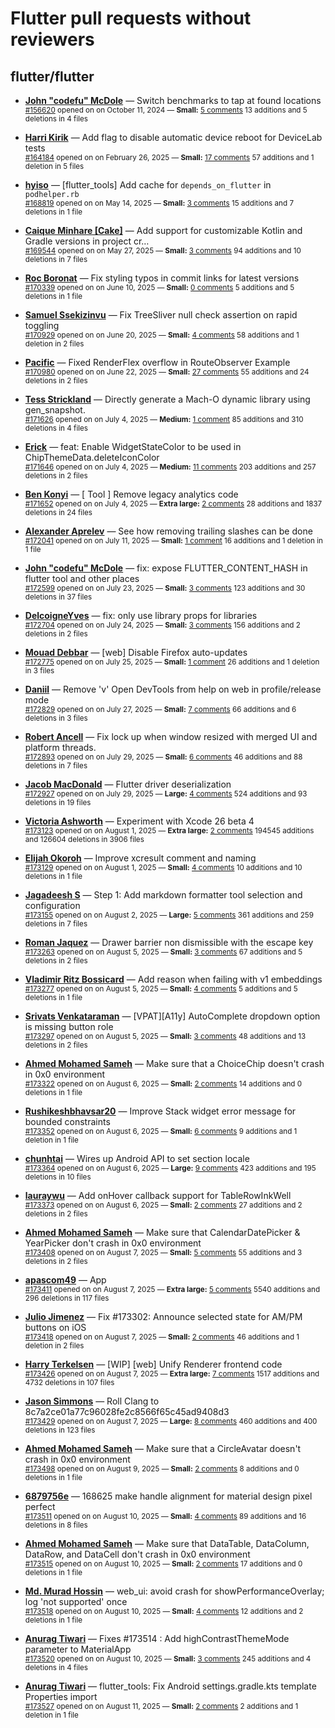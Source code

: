 # Flutter pull requests without reviewers

## flutter/flutter

* **[John "codefu" McDole](https://github.com/jtmcdole)** &mdash; Switch benchmarks to tap at found locations<br />
  <sub>[#156620](https://github.com/flutter/flutter/pull/156620) opened on on October 11, 2024 &mdash; **Small:** [5 comments](https://github.com/flutter/flutter/pull/156620) 13 additions and 5 deletions in 4 files</sub><br />

* **[Harri Kirik](https://github.com/harri35)** &mdash; Add flag to disable automatic device reboot for DeviceLab tests<br />
  <sub>[#164184](https://github.com/flutter/flutter/pull/164184) opened on on February 26, 2025 &mdash; **Small:** [17 comments](https://github.com/flutter/flutter/pull/164184) 57 additions and 1 deletion in 5 files</sub><br />

* **[hyiso](https://github.com/hyiso)** &mdash; [flutter_tools] Add cache for `depends_on_flutter` in `podhelper.rb`<br />
  <sub>[#168819](https://github.com/flutter/flutter/pull/168819) opened on on May 14, 2025 &mdash; **Small:** [3 comments](https://github.com/flutter/flutter/pull/168819) 15 additions and 7 deletions in 1 file</sub><br />

* **[Caique Minhare [Cake]](https://github.com/ca-ke)** &mdash; Add support for customizable Kotlin and Gradle versions in project cr…<br />
  <sub>[#169544](https://github.com/flutter/flutter/pull/169544) opened on on May 27, 2025 &mdash; **Small:** [3 comments](https://github.com/flutter/flutter/pull/169544) 94 additions and 10 deletions in 7 files</sub><br />

* **[Roc Boronat](https://github.com/rocboronat)** &mdash; Fix styling typos in commit links for latest versions<br />
  <sub>[#170339](https://github.com/flutter/flutter/pull/170339) opened on on June 10, 2025 &mdash; **Small:** [0 comments](https://github.com/flutter/flutter/pull/170339) 5 additions and 5 deletions in 1 file</sub><br />

* **[Samuel Ssekizinvu](https://github.com/samuelkchris)** &mdash; Fix TreeSliver null check assertion on rapid toggling<br />
  <sub>[#170929](https://github.com/flutter/flutter/pull/170929) opened on on June 20, 2025 &mdash; **Small:** [4 comments](https://github.com/flutter/flutter/pull/170929) 58 additions and 1 deletion in 2 files</sub><br />

* **[Pacific](https://github.com/prash4931)** &mdash; Fixed RenderFlex overflow in RouteObserver Example<br />
  <sub>[#170980](https://github.com/flutter/flutter/pull/170980) opened on on June 22, 2025 &mdash; **Small:** [27 comments](https://github.com/flutter/flutter/pull/170980) 55 additions and 24 deletions in 2 files</sub><br />

* **[Tess Strickland](https://github.com/sstrickl)** &mdash; Directly generate a Mach-O dynamic library using gen_snapshot.<br />
  <sub>[#171626](https://github.com/flutter/flutter/pull/171626) opened on on July 4, 2025 &mdash; **Medium:** [1 comment](https://github.com/flutter/flutter/pull/171626) 85 additions and 310 deletions in 4 files</sub><br />

* **[Erick](https://github.com/erickzanardo)** &mdash; feat: Enable WidgetStateColor to be used in ChipThemeData.deleteIconColor<br />
  <sub>[#171646](https://github.com/flutter/flutter/pull/171646) opened on on July 4, 2025 &mdash; **Medium:** [11 comments](https://github.com/flutter/flutter/pull/171646) 203 additions and 257 deletions in 2 files</sub><br />

* **[Ben Konyi](https://github.com/bkonyi)** &mdash; [ Tool ] Remove legacy analytics code<br />
  <sub>[#171652](https://github.com/flutter/flutter/pull/171652) opened on on July 4, 2025 &mdash; **Extra large:** [2 comments](https://github.com/flutter/flutter/pull/171652) 28 additions and 1837 deletions in 24 files</sub><br />

* **[Alexander Aprelev](https://github.com/aam)** &mdash; See how removing trailing slashes can be done<br />
  <sub>[#172041](https://github.com/flutter/flutter/pull/172041) opened on on July 11, 2025 &mdash; **Small:** [1 comment](https://github.com/flutter/flutter/pull/172041) 16 additions and 1 deletion in 1 file</sub><br />

* **[John "codefu" McDole](https://github.com/jtmcdole)** &mdash; fix: expose FLUTTER_CONTENT_HASH in flutter tool and other places<br />
  <sub>[#172599](https://github.com/flutter/flutter/pull/172599) opened on on July 23, 2025 &mdash; **Small:** [3 comments](https://github.com/flutter/flutter/pull/172599) 123 additions and 30 deletions in 37 files</sub><br />

* **[DelcoigneYves](https://github.com/DelcoigneYves)** &mdash; fix: only use library props for libraries<br />
  <sub>[#172704](https://github.com/flutter/flutter/pull/172704) opened on on July 24, 2025 &mdash; **Small:** [3 comments](https://github.com/flutter/flutter/pull/172704) 156 additions and 2 deletions in 2 files</sub><br />

* **[Mouad Debbar](https://github.com/mdebbar)** &mdash; [web] Disable Firefox auto-updates<br />
  <sub>[#172775](https://github.com/flutter/flutter/pull/172775) opened on on July 25, 2025 &mdash; **Small:** [1 comment](https://github.com/flutter/flutter/pull/172775) 26 additions and 1 deletion in 3 files</sub><br />

* **[Daniil](https://github.com/danwirele)** &mdash; Remove 'v' Open DevTools from help on web in profile/release mode<br />
  <sub>[#172829](https://github.com/flutter/flutter/pull/172829) opened on on July 27, 2025 &mdash; **Small:** [7 comments](https://github.com/flutter/flutter/pull/172829) 66 additions and 6 deletions in 3 files</sub><br />

* **[Robert Ancell](https://github.com/robert-ancell)** &mdash; Fix lock up when window resized with merged UI and platform threads.<br />
  <sub>[#172893](https://github.com/flutter/flutter/pull/172893) opened on on July 29, 2025 &mdash; **Small:** [6 comments](https://github.com/flutter/flutter/pull/172893) 46 additions and 88 deletions in 7 files</sub><br />

* **[Jacob MacDonald](https://github.com/jakemac53)** &mdash; Flutter driver deserialization<br />
  <sub>[#172927](https://github.com/flutter/flutter/pull/172927) opened on on July 29, 2025 &mdash; **Large:** [4 comments](https://github.com/flutter/flutter/pull/172927) 524 additions and 93 deletions in 19 files</sub><br />

* **[Victoria Ashworth](https://github.com/vashworth)** &mdash; Experiment with Xcode 26 beta 4<br />
  <sub>[#173123](https://github.com/flutter/flutter/pull/173123) opened on on August 1, 2025 &mdash; **Extra large:** [2 comments](https://github.com/flutter/flutter/pull/173123) 194545 additions and 126604 deletions in 3906 files</sub><br />

* **[Elijah Okoroh](https://github.com/okorohelijah)** &mdash; Improve xcresult comment and naming<br />
  <sub>[#173129](https://github.com/flutter/flutter/pull/173129) opened on on August 1, 2025 &mdash; **Small:** [4 comments](https://github.com/flutter/flutter/pull/173129) 10 additions and 10 deletions in 1 file</sub><br />

* **[Jagadeesh S](https://github.com/jagadeesh8682)** &mdash; Step 1: Add markdown formatter tool selection and configuration<br />
  <sub>[#173155](https://github.com/flutter/flutter/pull/173155) opened on on August 2, 2025 &mdash; **Large:** [5 comments](https://github.com/flutter/flutter/pull/173155) 361 additions and 259 deletions in 7 files</sub><br />

* **[Roman Jaquez](https://github.com/romanejaquez)** &mdash; Drawer barrier non dismissible with the escape key<br />
  <sub>[#173263](https://github.com/flutter/flutter/pull/173263) opened on on August 5, 2025 &mdash; **Small:** [3 comments](https://github.com/flutter/flutter/pull/173263) 67 additions and 5 deletions in 2 files</sub><br />

* **[Vladimir Ritz Bossicard](https://github.com/vbossica)** &mdash; Add reason when failing with v1 embeddings<br />
  <sub>[#173277](https://github.com/flutter/flutter/pull/173277) opened on on August 5, 2025 &mdash; **Small:** [4 comments](https://github.com/flutter/flutter/pull/173277) 5 additions and 5 deletions in 1 file</sub><br />

* **[Srivats Venkataraman](https://github.com/srivats22)** &mdash; [VPAT][A11y] AutoComplete dropdown option is missing button role<br />
  <sub>[#173297](https://github.com/flutter/flutter/pull/173297) opened on on August 5, 2025 &mdash; **Small:** [3 comments](https://github.com/flutter/flutter/pull/173297) 48 additions and 13 deletions in 2 files</sub><br />

* **[Ahmed Mohamed Sameh](https://github.com/ahmedsameha1)** &mdash; Make sure that a ChoiceChip doesn't crash in 0x0 environment<br />
  <sub>[#173322](https://github.com/flutter/flutter/pull/173322) opened on on August 6, 2025 &mdash; **Small:** [2 comments](https://github.com/flutter/flutter/pull/173322) 14 additions and 0 deletions in 1 file</sub><br />

* **[Rushikeshbhavsar20](https://github.com/Rushikeshbhavsar20)** &mdash; Improve Stack widget error message for bounded constraints<br />
  <sub>[#173352](https://github.com/flutter/flutter/pull/173352) opened on on August 6, 2025 &mdash; **Small:** [6 comments](https://github.com/flutter/flutter/pull/173352) 9 additions and 1 deletion in 1 file</sub><br />

* **[chunhtai](https://github.com/chunhtai)** &mdash; Wires up Android API to set section locale<br />
  <sub>[#173364](https://github.com/flutter/flutter/pull/173364) opened on on August 6, 2025 &mdash; **Large:** [9 comments](https://github.com/flutter/flutter/pull/173364) 423 additions and 195 deletions in 10 files</sub><br />

* **[lauraywu](https://github.com/lauraywu)** &mdash; Add onHover callback support for TableRowInkWell<br />
  <sub>[#173373](https://github.com/flutter/flutter/pull/173373) opened on on August 6, 2025 &mdash; **Small:** [2 comments](https://github.com/flutter/flutter/pull/173373) 27 additions and 2 deletions in 2 files</sub><br />

* **[Ahmed Mohamed Sameh](https://github.com/ahmedsameha1)** &mdash; Make sure that CalendarDatePicker & YearPicker don't crash in 0x0 environment<br />
  <sub>[#173408](https://github.com/flutter/flutter/pull/173408) opened on on August 7, 2025 &mdash; **Small:** [5 comments](https://github.com/flutter/flutter/pull/173408) 55 additions and 3 deletions in 2 files</sub><br />

* **[apascom49](https://github.com/apascom49)** &mdash; App<br />
  <sub>[#173411](https://github.com/flutter/flutter/pull/173411) opened on on August 7, 2025 &mdash; **Extra large:** [5 comments](https://github.com/flutter/flutter/pull/173411) 5540 additions and 296 deletions in 117 files</sub><br />

* **[Julio Jimenez](https://github.com/JulioJ11)** &mdash; Fix #173302: Announce selected state for AM/PM buttons on iOS<br />
  <sub>[#173418](https://github.com/flutter/flutter/pull/173418) opened on on August 7, 2025 &mdash; **Small:** [2 comments](https://github.com/flutter/flutter/pull/173418) 46 additions and 1 deletion in 2 files</sub><br />

* **[Harry Terkelsen](https://github.com/harryterkelsen)** &mdash; [WIP] [web] Unify Renderer frontend code<br />
  <sub>[#173426](https://github.com/flutter/flutter/pull/173426) opened on on August 7, 2025 &mdash; **Extra large:** [7 comments](https://github.com/flutter/flutter/pull/173426) 1517 additions and 4732 deletions in 107 files</sub><br />

* **[Jason Simmons](https://github.com/jason-simmons)** &mdash; Roll Clang to 8c7a2ce01a77c96028fe2c8566f65c45ad9408d3<br />
  <sub>[#173429](https://github.com/flutter/flutter/pull/173429) opened on on August 7, 2025 &mdash; **Large:** [8 comments](https://github.com/flutter/flutter/pull/173429) 460 additions and 400 deletions in 123 files</sub><br />

* **[Ahmed Mohamed Sameh](https://github.com/ahmedsameha1)** &mdash; Make sure that a CircleAvatar doesn't crash in 0x0 environment<br />
  <sub>[#173498](https://github.com/flutter/flutter/pull/173498) opened on on August 9, 2025 &mdash; **Small:** [2 comments](https://github.com/flutter/flutter/pull/173498) 8 additions and 0 deletions in 1 file</sub><br />

* **[6879756e](https://github.com/6879756e)** &mdash; 168625 make handle alignment for material design pixel perfect<br />
  <sub>[#173511](https://github.com/flutter/flutter/pull/173511) opened on on August 10, 2025 &mdash; **Small:** [4 comments](https://github.com/flutter/flutter/pull/173511) 89 additions and 16 deletions in 8 files</sub><br />

* **[Ahmed Mohamed Sameh](https://github.com/ahmedsameha1)** &mdash; Make sure that DataTable, DataColumn, DataRow, and DataCell don't crash in 0x0 environment<br />
  <sub>[#173515](https://github.com/flutter/flutter/pull/173515) opened on on August 10, 2025 &mdash; **Small:** [2 comments](https://github.com/flutter/flutter/pull/173515) 17 additions and 0 deletions in 1 file</sub><br />

* **[Md. Murad Hossin](https://github.com/muradhossin)** &mdash; web_ui: avoid crash for showPerformanceOverlay; log 'not supported' once<br />
  <sub>[#173518](https://github.com/flutter/flutter/pull/173518) opened on on August 10, 2025 &mdash; **Small:** [4 comments](https://github.com/flutter/flutter/pull/173518) 12 additions and 2 deletions in 1 file</sub><br />

* **[Anurag Tiwari](https://github.com/AnuragTiwari1508)** &mdash; Fixes #173514 : Add highContrastThemeMode parameter to MaterialApp<br />
  <sub>[#173520](https://github.com/flutter/flutter/pull/173520) opened on on August 10, 2025 &mdash; **Small:** [3 comments](https://github.com/flutter/flutter/pull/173520) 245 additions and 4 deletions in 4 files</sub><br />

* **[Anurag Tiwari](https://github.com/AnuragTiwari1508)** &mdash; flutter_tools: Fix Android settings.gradle.kts template Properties import<br />
  <sub>[#173527](https://github.com/flutter/flutter/pull/173527) opened on on August 11, 2025 &mdash; **Small:** [2 comments](https://github.com/flutter/flutter/pull/173527) 2 additions and 1 deletion in 1 file</sub><br />

